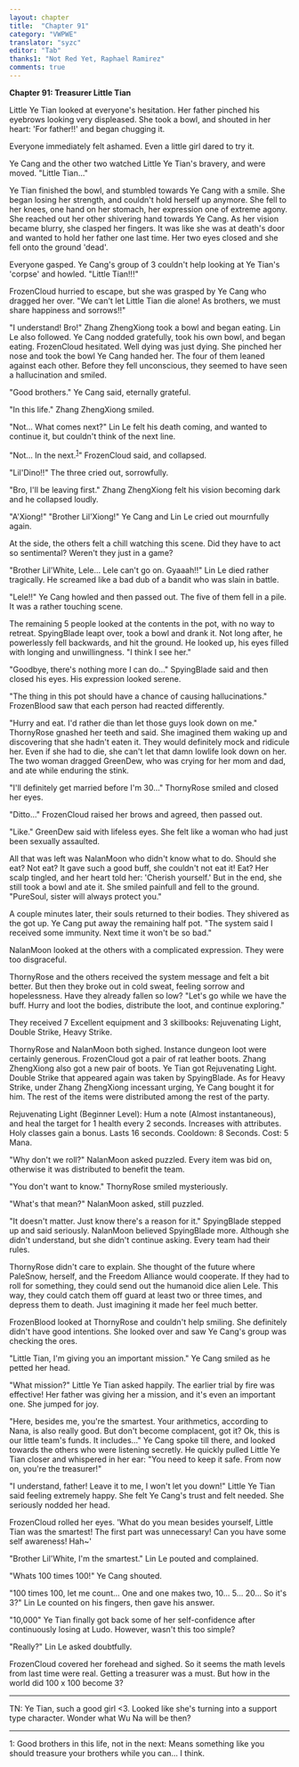 ```yaml
---
layout: chapter
title:  "Chapter 91"
category: "VWPWE"
translator: "syzc"
editor: "Tab"
thanks1: "Not Red Yet, Raphael Ramirez"
comments: true
---
```


**Chapter 91: Treasurer Little Tian**
 
Little Ye Tian looked at everyone's hesitation. Her father pinched his eyebrows looking very displeased. She took a bowl, and shouted in her heart: 'For father!!' and began chugging it.
 
Everyone immediately felt ashamed. Even a little girl dared to try it.
 
Ye Cang and the other two watched Little Ye Tian's bravery, and were moved. "Little Tian..."
 
Ye Tian finished the bowl, and stumbled towards Ye Cang with a smile. She began losing her strength, and couldn't hold herself up anymore. She fell to her knees, one hand on her stomach, her expression one of extreme agony. She reached out her other shivering hand towards Ye Cang. As her vision became blurry, she clasped her fingers. It was like she was at death's door and wanted to hold her father one last time. Her two eyes closed and she fell onto the ground 'dead'.
 
Everyone gasped. Ye Cang's group of 3 couldn't help looking at Ye Tian's 'corpse' and howled. "Little Tian!!!"
 
FrozenCloud hurried to escape, but she was grasped by Ye Cang who dragged her over. "We can't let Little Tian die alone! As brothers, we must share happiness and sorrows!!" 
 
"I understand! Bro!" Zhang ZhengXiong took a bowl and began eating. Lin Le also followed. Ye Cang nodded gratefully, took his own bowl, and began eating. FrozenCloud hesitated. Well dying was just dying. She pinched her nose and took the bowl Ye Cang handed her. The four of them leaned against each other. Before they fell unconscious, they seemed to have seen a hallucination and smiled.
 
"Good brothers." Ye Cang said, eternally grateful.
 
"In this life." Zhang ZhengXiong smiled.
 
"Not... What comes next?" Lin Le felt his death coming, and wanted to continue it, but couldn't think of the next line.
 
"Not... In the next.<sup>[1](#footnote1)</sup>" FrozenCloud said, and collapsed.
 
"Lil'Dino!!" The three cried out, sorrowfully.
 
"Bro, I'll be leaving first." Zhang ZhengXiong felt his vision becoming dark and he collapsed loudly.
 
"A'Xiong!" "Brother Lil'Xiong!" Ye Cang and Lin Le cried out mournfully again.
 
At the side, the others felt a chill watching this scene. Did they have to act so sentimental? Weren't they just in a game?
 
"Brother Lil'White, Lele... Lele can't go on. Gyaaah!!" Lin Le died rather tragically. He screamed like a bad dub of a bandit who was slain in battle. 
 
"Lele!!" Ye Cang howled and then passed out. The five of them fell in a pile. It was a rather touching scene.
 
The remaining 5 people looked at the contents in the pot, with no way to retreat. SpyingBlade leapt over, took a bowl and drank it. Not long after, he powerlessly fell backwards, and hit the ground. He looked up, his eyes filled with longing and unwillingness. "I think I see her."
 
"Goodbye, there's nothing more I can do..." SpyingBlade said and then closed his eyes. His expression looked serene.
 
"The thing in this pot should have a chance of causing hallucinations." FrozenBlood saw that each person had reacted differently.
 
"Hurry and eat. I'd rather die than let those guys look down on me." ThornyRose gnashed her teeth and said. She imagined them waking up and discovering that she hadn't eaten it. They would definitely mock and ridicule her. Even if she had to die, she can't let that damn lowlife look down on her. The two woman dragged GreenDew, who was crying for her mom and dad, and ate while enduring the stink.
 
"I'll definitely get married before I'm 30..." ThornyRose smiled and closed her eyes.
 
"Ditto..." FrozenCloud raised her brows and agreed, then passed out.
 
"Like." GreenDew said with lifeless eyes. She felt like a woman who had just been sexually assaulted.
 
All that was left was NalanMoon who didn't know what to do. Should she eat? Not eat? It gave such a good buff, she couldn't not eat it! Eat? Her scalp tingled, and her heart told her: 'Cherish yourself.' But in the end, she still took a bowl and ate it. She smiled painfull and fell to the ground. "PureSoul, sister will always protect you."
 
A couple minutes later, their souls returned to their bodies. They shivered as the got up. Ye Cang put away the remaining half pot. "The system said I received some immunity. Next time it won't be so bad."
 
NalanMoon looked at the others with a complicated expression. They were too disgraceful.
 
ThornyRose and the others received the system message and felt a bit better. But then they broke out in cold sweat, feeling sorrow and hopelessness. Have they already fallen so low? "Let's go while we have the buff. Hurry and loot the bodies, distribute the loot, and continue exploring."
 
They received 7 Excellent equipment and 3 skillbooks: Rejuvenating Light, Double Strike, Heavy Strike.
 
ThornyRose and NalanMoon both sighed. Instance dungeon loot were certainly generous. FrozenCloud got a pair of rat leather boots. Zhang ZhengXiong also got a new pair of boots. Ye Tian got Rejuvenating Light. Double Strike that appeared again was taken by SpyingBlade. As for Heavy Strike, under Zhang ZhengXiong incessant urging, Ye Cang bought it for him. The rest of the items were distributed among the rest of the party.
 
Rejuvenating Light (Beginner Level): Hum a note (Almost instantaneous), and heal the target for 1 health every 2 seconds. Increases with attributes. Holy classes gain a bonus. Lasts 16 seconds. Cooldown: 8 Seconds. Cost: 5 Mana.
 
"Why don't we roll?" NalanMoon asked puzzled. Every item was bid on, otherwise it was distributed to benefit the team. 
 
"You don't want to know." ThornyRose smiled mysteriously.
 
"What's that mean?" NalanMoon asked, still puzzled.
 
"It doesn't matter. Just know there's a reason for it." SpyingBlade stepped up and said seriously. NalanMoon believed SpyingBlade more. Although she didn't understand, but she didn't continue asking. Every team had their rules.
 
ThornyRose didn't care to explain. She thought of the future where PaleSnow, herself, and the Freedom Alliance would cooperate. If they had to roll for something, they could send out the humanoid dice alien Lele. This way, they could catch them off guard at least two or three times, and depress them to death. Just imagining it made her feel much better.
 
FrozenBlood looked at ThornyRose and couldn't help smiling. She definitely didn't have good intentions. She looked over and saw Ye Cang's group was checking the ores.
 
"Little Tian, I'm giving you an important mission." Ye Cang smiled as he petted her head.
 
"What mission?" Little Ye Tian asked happily. The earlier trial by fire was effective! Her father was giving her a mission, and it's even an important one. She jumped for joy.
 
"Here, besides me, you're the smartest. Your arithmetics, according to Nana, is also really good. But don't become complacent, got it? Ok, this is our little team's funds. It includes..." Ye Cang spoke till there, and looked towards the others who were listening secretly. He quickly pulled Little Ye Tian closer and whispered in her ear: "You need to keep it safe. From now on, you're the treasurer!"
 
"I understand, father! Leave it to me, I won't let you down!" Little Ye Tian said feeling extremely happy. She felt Ye Cang's trust and felt needed. She seriously nodded her head.
 
FrozenCloud rolled her eyes. 'What do you mean besides yourself, Little Tian was the smartest! The first part was unnecessary! Can you have some self awareness! Hah~'
 
"Brother Lil'White, I'm the smartest." Lin Le pouted and complained.
 
"Whats 100 times 100!" Ye Cang shouted.
 
"100 times 100, let me count... One and one makes two, 10... 5... 20... So it's 3?" Lin Le counted on his fingers, then gave his answer.
 
"10,000" Ye Tian finally got back some of her self-confidence after continuously losing at Ludo. However, wasn't this too simple? 
 
"Really?" Lin Le asked doubtfully.
 
FrozenCloud covered her forehead and sighed. So it seems the math levels from last time were real. Getting a treasurer was a must. But how in the world did 100 x 100 become 3?
 
---

TN: Ye Tian, such a good girl <3. Looked like she's turning into a support type character. Wonder what Wu Na will be then?

---

<a name="footnote1">1</a>: Good brothers in this life, not in the next: Means something like you should treasure your brothers while you can... I think.